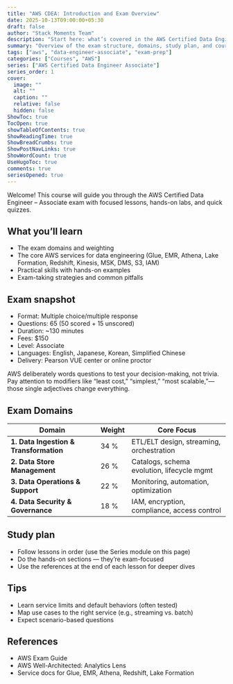 ```yaml
---
title: "AWS CDEA: Introduction and Exam Overview"
date: 2025-10-13T09:00:00+05:30
draft: false
author: "Stack Moments Team"
description: "Start here: what’s covered in the AWS Certified Data Engineer – Associate exam, format, domains, and how this course prepares you."
summary: "Overview of the exam structure, domains, study plan, and course format."
tags: ["aws", "data-engineer-associate", "exam-prep"]
categories: ["Courses", "AWS"]
series: ["AWS Certified Data Engineer Associate"]
series_order: 1
cover:
  image: ""
  alt: ""
  caption: ""
  relative: false
  hidden: false
ShowToc: true
TocOpen: true
showTableOfContents: true
ShowReadingTime: true
ShowBreadCrumbs: true
ShowPostNavLinks: true
ShowWordCount: true
UseHugoToc: true
comments: true
seriesOpened: true
---
```


Welcome! This course will guide you through the AWS Certified Data Engineer – Associate exam with focused lessons, hands-on labs, and quick quizzes.

<!--more-->

## What you’ll learn
- The exam domains and weighting
- The core AWS services for data engineering (Glue, EMR, Athena, Lake Formation, Redshift, Kinesis, MSK, DMS, S3, IAM)
- Practical skills with hands-on examples
- Exam-taking strategies and common pitfalls

## Exam snapshot
- Format: Multiple choice/multiple response
- Questions: 65 (50 scored + 15 unscored)
- Duration: ~130 minutes
- Fees: $150 
- Level: Associate
- Languages: English, Japanese, Korean, Simplified Chinese
- Delivery: Pearson VUE center or online proctor

AWS deliberately words questions to test your decision-making, not trivia.  
Pay attention to modifiers like “least cost,” “simplest,” “most scalable,”—those single adjectives change everything.

## Exam Domains
| Domain                                 | Weight | Core Focus                                  |
| -------------------------------------- | ------ | ------------------------------------------- |
| **1. Data Ingestion & Transformation** | 34 %   | ETL/ELT design, streaming, orchestration    |
| **2. Data Store Management**           | 26 %   | Catalogs, schema evolution, lifecycle mgmt  |
| **3. Data Operations & Support**       | 22 %   | Monitoring, automation, optimization        |
| **4. Data Security & Governance**      | 18 %   | IAM, encryption, compliance, access control |

## Study plan
- Follow lessons in order (use the Series module on this page)
- Do the hands-on sections — they’re exam-focused
- Use the references at the end of each lesson for deeper dives

## Tips
- Learn service limits and default behaviors (often tested)
- Map use cases to the right service (e.g., streaming vs. batch)
- Expect scenario-based questions

## References
- AWS Exam Guide
- AWS Well-Architected: Analytics Lens
- Service docs for Glue, EMR, Athena, Redshift, Lake Formation
